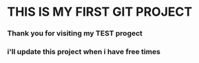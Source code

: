 # THIS IS MY FIRST GIT PROJECT


### Thank you for visiting my TEST progect
### i'll update this project when i have free times
